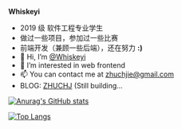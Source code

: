 **Whiskeyi**
- 2019 级 软件工程专业学生  
- 做过一些项目，参加过一些比赛  
- 前端开发（兼顾一些后端），还在努力  **:)**
- 👋 Hi, I’m [@Whiskeyi](https://github.com/Whiskeyi)
- 👀 I’m interested in web frontend
- 📫 You can contact me at [zhuchjie@gmail.com](mailto:zhuchjie@gmail.com)
- BLOG: [ZHUCHJ](https://zhuchj.com/) (Still building...

[![Anurag's GitHub stats](https://github-readme-stats.vercel.app/api?username=Whiskeyi&hide=stars,commits)](https://github.com/anuraghazra/github-readme-stats)

[![Top Langs](https://github-readme-stats.vercel.app/api/top-langs/?username=Whiskeyi)](https://github.com/anuraghazra/github-readme-stats)
